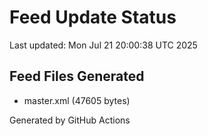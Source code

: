 # Feed Update Status
Last updated: Mon Jul 21 20:00:38 UTC 2025

## Feed Files Generated
- master.xml (47605 bytes)

Generated by GitHub Actions
